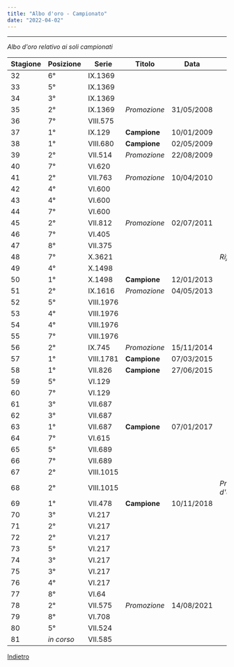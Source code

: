 ```yaml
---
title: "Albo d'oro - Campionato"
date: "2022-04-02"
---
```


---

*Albo d'oro relativo ai soli campionati*

| Stagione | Posizione | Serie     | Titolo         | Data       | Note             |
| -------- | --------- | --------- | -------------- | ---------- |----------------- |
| 32       | 6°         | IX.1369   |                |            |                  |
| 33       | 5°         | IX.1369   |                |            |                  |
| 34       | 3°         | IX.1369   |                |            |                  |
| 35       | 2°         | IX.1369   | *Promozione*   | 31/05/2008 |                  |
| 36       | 7°         | VIII.575  |                |            |                  |
| 37       | 1°         | IX.129    | **Campione**   | 10/01/2009 |                  |
| 38       | 1°         | VIII.680  | **Campione**   | 02/05/2009 |                  |
| 39       | 2°         | VII.514   | *Promozione*   | 22/08/2009 |                  |
| 40       | 7°         | VI.620    |                |            |                  |
| 41       | 2°         | VII.763   | *Promozione*   | 10/04/2010 |                  |
| 42       | 4°         | VI.600    |                |            |                  |
| 43       | 4°         | VI.600    |                |            |                  |
| 44       | 7°         | VI.600    |                |            |                  |
| 45       | 2°         | VII.812   | *Promozione*   | 02/07/2011 |                  |
| 46       | 7°         | VI.405    |                |            |                  |
| 47       | 8°         | VII.375   |                |            |                  |
| 48       | 7°         | X.3621    |                |            | *Rifondazione*   |
| 49       | 4°         | X.1498    |                |            |                  |
| 50       | 1°         | X.1498    | **Campione**   | 12/01/2013 |                  |
| 51       | 2°         | IX.1616   | *Promozione*   | 04/05/2013 |                  |
| 52       | 5°         | VIII.1976 |                |            |                  |
| 53       | 4°         | VIII.1976 |                |            |                  |
| 54       | 4°         | VIII.1976 |                |            |                  |
| 55       | 7°         | VIII.1976 |                |            |                  |
| 56       | 2°         | IX.745    | *Promozione*   | 15/11/2014 |                  |
| 57       | 1°         | VIII.1781 | **Campione**   | 07/03/2015 |                  |
| 58       | 1°         | VII.826   | **Campione**   | 27/06/2015 |                  |
| 59       | 5°         | VI.129    |                |            |                  |
| 60       | 7°         | VI.129    |                |            |                  |
| 61       | 3°         | VII.687   |                |            |                  |
| 62       | 3°         | VII.687   |                |            |                  |
| 63       | 1°         | VII.687   | **Campione**   | 07/01/2017 |                  |
| 64       | 7°         | VI.615    |                |            |                  |
| 65       | 5°         | VII.689   |                |            |                  |
| 66       | 7°         | VII.689   |                |            |                  |
| 67       | 2°         | VIII.1015 |                |            |                  |
| 68       | 2°         | VIII.1015 |                |            | *Promozione d'ufficio*  |
| 69       | 1°         | VII.478   | **Campione**   | 10/11/2018 |                  |
| 70       | 3°         | VI.217    |                |            |                  |
| 71       | 2°         | VI.217    |                |            |                  |
| 72       | 2°         | VI.217    |                |            |                  |
| 73       | 5°         | VI.217    |                |            |                  |
| 74       | 3°         | VI.217    |                |            |                  |
| 75       | 3°         | VI.217    |                |            |                  |
| 76       | 4°         | VI.217    |                |            |                  |
| 77       | 8°         | VI.64     |                |            |                  |
| 78       | 2°         | VII.575   | *Promozione*   | 14/08/2021 |                  |
| 79       | 8°         | VI.708    |                |            |                  |
| 80       | 5°         | VII.524   |                |            |                  |
| 81       | *in corso* | VII.585   |                |            |                  |

[ Indietro ](../)